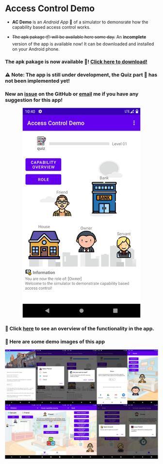 # Access Control Demo

- __AC Demo__ is an _Android App_ :iphone: of a simulator to demonsrate how the capability based access control works.

- ~~The apk pakage :package: will be available here some day.~~ An __incomplete__ version of the app is available now! It can be downloaded and installed on your Android phone.

### The apk pakage is now available :tada:! [Click here to download!](https://github.com/YechengChu/ACDemo/raw/master/ACDemo.apk)

### :warning: Note: The app is still under development, the Quiz part :pencil: has not been implemented yet!

### New an [issue](https://github.com/YechengChu/ACDemo/issues/new) on the GitHub or [email](yecheng.chu@student.manchester.ac.uk) me if you have any suggestion for this app!

<div align=center><img src="images/main_page.png" width="388" height="689"/></div>

### :eyes: Click [here](./FuncOverview.html) to see an overview of the functionality in the app.

### :eyes: Here are some demo images of this app 

<div align=center><img src="images/demo_img.png"/></div>
